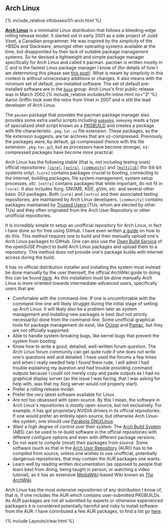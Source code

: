 ## Arch Linux
{% include_relative infoboxes/01-arch.html %}

[**Arch Linux**](https://www.archlinux.org/) is a minimalist Linux distribution that follows a bleeding-edge rolling release model. It started out in early 2001 as a side project of Judd Vinet, a Canadian programmer. He was inspired by the *simplicity* of the &#42;BSDs and Slackware, amongst other operating systems available at the time, but disappointed by their lack of suitable package management systems. So he devised a lightweight and simple package manager specifically for Arch Linux and called it pacman. pacman is written mostly in C and is the fastest Linux package manager I know of (for details of how I am determining this please see [this post](/comparison-of-package-managers/)). What is meant by *simplicity* in this context is without unnecessary additions or changes. It also means with the minimum set of default, pre-installed software. The set of default pre-installed software are in the [`base`](https://www.archlinux.org/groups/x86_64/base/) group. Arch Linux's first public release was in March 2002.{% include_relative includes/fn-inline.html no="3" %} Aaron Griffin took over the reins from Vinet in 2007 and is still the lead developer of Arch Linux.

The `pacman` package that provides the pacman package manager also provides some extra useful scripts including [`makepkg`](https://wiki.archlinux.org/index.php/Makepkg). `makepkg` reads a type of specialized shell script known as a [PKGBUILD](https://wiki.archlinux.org/index.php/PKGBUILD) and creates a package with the characteristic `.pkg.tar.xz` file extension. These packages, as the file extension suggests, are tar archives that are xz-compressed. Previously the packages were, by default, gz-compressed (hence with the file extension `.pkg.tar.gz`), but as processors have become stronger, xz-compressed packages have become more practical.

Arch Linux has the following stable (that is, not including testing ones) official repositories: [`[core]`](https://wiki.archlinux.org/index.php/Official_repositories#core), [`[extra]`](https://wiki.archlinux.org/index.php/Official_repositories#extra), [`[community]`](https://wiki.archlinux.org/index.php/Official_repositories#community) and [`[multilib]`](https://wiki.archlinux.org/index.php/Official_repositories#multilib) (for 64-bit systems only). `[core]` contains packages crucial to booting, connecting to the internet, building packages, file system management, system setup processes, *etc.* `[extra]` contains packages that while important, do not fit in `[core]`. It also includes Xorg, GNOME, KDE, gVim, *etc.* and several other basic GUI packages. Both `[core]` and `[extra]` and their associated testing repositories, are maintained by Arch Linux developers. `[community]` contains packages maintained by [Trusted Users](https://wiki.archlinux.org/index.php/Trusted_Users) (TUs; whom are elected by other TUs) and they often originated from the Arch User Repository or other unofficial repositories.

It is incredibly simple to setup an unofficial repository for Arch Linux, in fact I have done so for free using GitHub. I have even written [a guide](/how-to-create-archlinux-repository/#github) on how to do this. This method requires one to build and then manually upload one's Arch Linux packages to GitHub. One can also use the [Open Build Service](https://build.opensuse.org/) of the openSUSE Project to build Arch Linux packages and upload them to a repository. This method does not provide one's package builds with internet access during the build.

It has no official distribution installer and installing the system must instead be done manually by the user themself, the official ArchWiki guide to doing this can be found [here](https://wiki.archlinux.org/index.php/Installation_guide). As this installation must be done manually Arch Linux is more oriented towards intermediate-advanced users, specifically users that are:

* Comfortable with the command-line. If one is uncomfortable with the command-line one will likely struggle during the initial stage of setting up Arch Linux. It will likely also be a problem later as system management and installing new packages is best (but not strictly necessarily) done from the command-line. Some unofficial graphical tools for package management do exist, like [Octopi](https://octopiproject.wordpress.com/) and [Pamac](https://wiki.manjaro.org/index.php?title=Pamac), but they are not officially supported.
* Able to handle system-breaking bugs, like kernel bugs that prevent the system from booting.
* Know how to write a good, detailed, well-written forum question. The Arch Linux forum community can get quite rude if one does not write one's questions well and detailed. I have used the forums a few times and when I really needed help I found them rude, I will admit I had trouble explaining my question and had trouble providing command outputs because I could not merely copy and paste outputs as I had no graphical display server (as the issue I was facing, that I was asking for help with, was that my Xorg server would not properly start).
* Prefer a rolling release model.
* Prefer the very latest software available for Linux.
* Are not too obsessed with open-source. By this I mean, the software in Arch Linux's repositories is *mostly* open-source, but not exclusively. For example, it has got proprietary NVIDIA drivers in its official repositories. If one would prefer an entirely open-source, but otherwise Arch Linux-like system, one should use [Parabola GNU/Linux](https://www.parabola.nu/).
* Want a high degree of control over their system. The [Arch Build System](https://wiki.archlinux.org/index.php/Arch_Build_System) (ABS) can be used to re-build software in the official repositories with different configure options and even with different package versions.
* Do not want to compile (most) their packages from source. Some software (such as that in the [Arch User Repository](https://wiki.archlinux.org/index.php/Arch_User_Repository) (AUR)) has to be compiled from source, unless one wishes to use unofficial, potentially dangerous repositories, that may contain the AUR packages one wants.
* Learn well by reading written documentation (as opposed to people that learn best from doing, being taught in person, or watching a video tutorial), as it has an extensive [MediaWiki](https://www.mediawiki.org/wiki/MediaWiki)-based Wiki known as [*The ArchWiki*](https://wiki.archlinux.org/index.php/Main_page).

Arch Linux has the most extensive repositories of any distribution I know of, that is, if one includes the AUR which contains user-submitted PKGBUILDs. As AUR packages are not all submitted by experts or otherwise experienced packagers it is considered potentially harmful and risky to install software from the AUR. I have contributed a few AUR packages, to find a list go [here](https://aur.archlinux.org/packages/?SeB=m&K=fusion809).

{% include Layouts/clear.html %}
